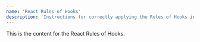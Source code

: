 ```yaml
---
name: 'React Rules of Hooks'
description: 'Instructions for correctly applying the Rules of Hooks in React components.'
---
```


This is the content for the React Rules of Hooks.
